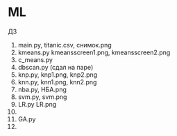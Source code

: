 # ML
ДЗ
1. main.py,
   titanic.csv,
   снимок.png
2. kmeans.py
   kmeansscreen1.png,
   kmeansscreen2.png
3. c_means.py
4. dbscan.py (сдал на паре)
5. knp.py,
   knp1.png,
   knp2.png
6. knn.py, 
   knn1.png, 
   knn2.png
7. nba.py,
   НБА.png
8. svm.py,
   svm.png
9. LR.py 
   LR.png
10. 
11. GA.py
12. 
